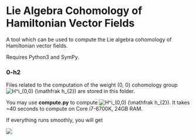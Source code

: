 # Lie Algebra Cohomology of Hamiltonian Vector Fields

A tool which can be used to compute the Lie algebra cohomology of Hamiltonian vector fields.

Requires Python3 and SymPy.

### 0-h2

Files related to the computation of the weight (0, 0) cohomology group ![H^i_(0,0) (\mathfrak h_{2})](https://z3.ax1x.com/2021/08/17/ffzhVS.jpg) are stored in this folder.

You may use __compute.py__ to compute ![H^i_(0,0) (\mathfrak h_{2})](https://z3.ax1x.com/2021/08/17/ffzhVS.jpg). It takes ~40 seconds to compute on Core i7-6700K, 24GB RAM.

If everything runs smoothly, you will get 

![](https://z3.ax1x.com/2021/08/17/ffz4Ug.jpg#tuchuang6)
